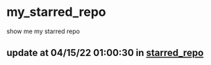 # my_starred_repo
show me my starred repo

update at 04/15/22 01:00:30 in [starred_repo](./index.html)
---

